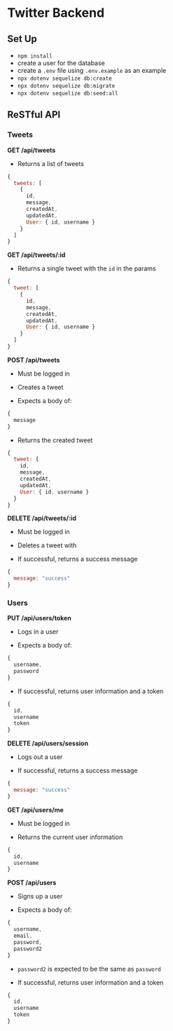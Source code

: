 # Twitter Backend

## Set Up

* `npm install`
* create a user for the database
* create a `.env` file using `.env.example` as an example
* `npx dotenv sequelize db:create`
* `npx dotenv sequelize db:migrate`
* `npx dotenv sequelize db:seed:all`

## ReSTful API

### Tweets

**GET /api/tweets**

* Returns a list of tweets

```js
{
  tweets: [
    { 
      id, 
      message, 
      createdAt, 
      updatedAt, 
      User: { id, username }
    }
  ]
}
```

**GET /api/tweets/:id**

* Returns a single tweet with the `id` in the params

```js
{
  tweet: [
    { 
      id, 
      message, 
      createdAt, 
      updatedAt, 
      User: { id, username }
    }
  ]
}
```

**POST /api/tweets**

* Must be logged in

* Creates a tweet

* Expects a body of:

```js
{
  message
}
```

* Returns the created tweet

```js
{
  tweet: { 
    id, 
    message, 
    createdAt, 
    updatedAt, 
    User: { id, username }
  }
}
```

**DELETE /api/tweets/:id**

* Must be logged in

* Deletes a tweet with 

* If successful, returns a success message

```js
{
  message: "success"
}
```

### Users

**PUT /api/users/token**

* Logs in a user

* Expects a body of:

```js
{
  username,
  password
}
```

* If successful, returns user information and a token

```js
{
  id,
  username
  token
}
```

**DELETE /api/users/session**

* Logs out a user

* If successful, returns a success message

```js
{
  message: "success"
}
```

**GET /api/users/me**

* Must be logged in

* Returns the current user information

```js
{
  id,
  username
}
```

**POST /api/users**

* Signs up a user

* Expects a body of:

```js
{
  username,
  email,
  password,
  password2
}
```

* `password2` is expected to be the same as `password`

* If successful, returns user information and a token

```js
{
  id,
  username
  token
}
```